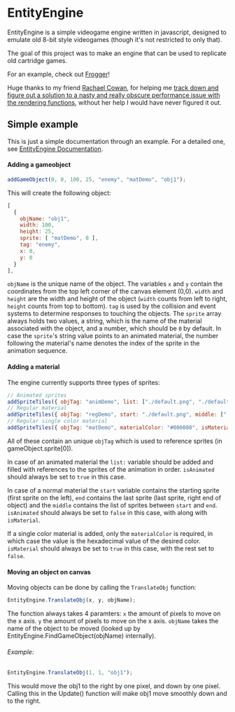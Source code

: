 # EntityEngine
EntityEngine is a simple videogame engine written in javascript, designed to emulate old 8-bit style videogames (though it's not restricted to only that).

The goal of this project was to make an engine that can be used to replicate old cartridge games.

For an example, check out [Frogger](https://github.com/Xerren09/Frogger "Frogger made in EntityEngine")!

Huge thanks to my friend [Rachael Cowan](https://www.linkedin.com/in/rachael-cowan-41606522a/), for helping me [track down and figure out a solution to a nasty and really obscure performance issue with the rendering functions](https://github.com/Xerren09/EntityEngine/blob/main/RenderingPerformanceCaseStudy.md "Read the case description here"), without her help I would have never figured it out.

## Simple example

This is just a simple documentation through an example. For a detailed one, see [EntityEngine Documentation](https://github.com/Xerren09/EntityEngine).

#### Adding a gameobject
```javascript
addGameObject(0, 0, 100, 25, "enemy", "matDemo", "obj1");
```
This will create the following object:
```javascript
[
  {
    objName: "obj1",
    width: 100,
    height: 25,
    sprite: [ "matDemo", 0 ],
    tag: "enemy",
    x: 0,
    y: 0
  }
],
```

`objName` is the unique name of the object.
The variables `x` and `y` contain the coordinates from the top left corner of the canvas element (0,0).
`width` and `height` are the width and height of the object (`width` counts from left to right, `height` counts from top to bottom).
`tag` is used by the collision and event systems to determine responses to touching the objects.
The `sprite` array always holds two values, a string, which is the name of the material associated with the object, and a number, which should be `0` by default.
In case the `sprite`'s string value points to an animated material, the number following the material's name denotes the index of the sprite in the animation sequence.

#### Adding a material

The engine currently supports three types of sprites:

```javascript
// Animated sprites
addSpriteTiles({ objTag: "animDemo", list: ["./default.png", "./default.png", "./default.png", "./default.png"], isMaterial: false, isAnimated: true});
// Regular material
addSpriteTiles({ objTag: "regDemo", start: "./default.png", middle: ["./default.png"], end: "./default.png", isMaterial: false, isAnimated: false});
// Regular single color material
addSpriteTiles({ objTag: "matDemo", materialColor: "#000080", isMaterial: true, isAnimated: false});
```

All of these contain an unique `objTag` which is used to reference sprites (in gameObject.sprite[0]).

In case of an animated material the `list:` variable should be added and filled with references to the sprites of the animation in order.
`isAnimated` should always be set to `true` in this case.

In case of a normal material the `start` variable contains the starting sprite (first sprite on the left), `end` contains the last sprite (last sprite, right end of object) and the `middle` contains the list of sprites between `start` and `end`.
`isAnimated` should always be set to `false` in this case, with along with `isMaterial`.

If a single color material is added, only the `materialColor` is required, in which case the value is the hexadecimal value of the desired color.
`isMaterial` should always be set to `true` in this case, with the rest set to `false`.

#### Moving an object on canvas

Moving objects can be done by calling the `TranslateObj` function:

```javascript
EntityEngine.TranslateObj(x, y, objName);
```

The function always takes 4 paramters:
`x` the amount of pixels to move on the x axis.
`y` the amount of pixels to move on the x axis.
`objName` takes the name of the object to be moved (looked up by EntityEngine.FindGameObject(objName) internally).

###### Example:
```javascript
EntityEngine.TranslateObj(1, 1, "obj1");
```

This would move the obj1 to the right by one pixel, and down by one pixel.
Calling this in the Update() function will make obj1 move smoothly down and to the right.
